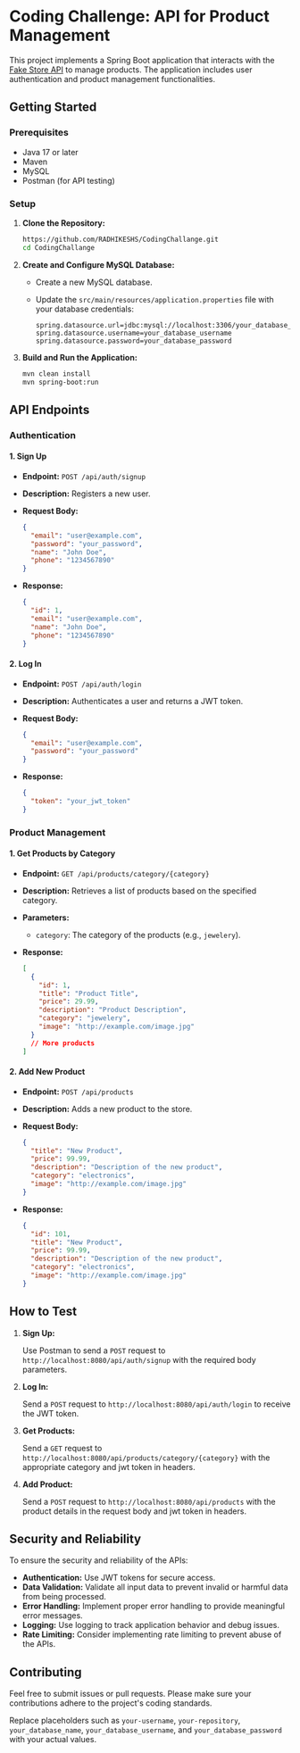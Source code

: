 # Coding Challenge: API for Product Management

This project implements a Spring Boot application that interacts with the [Fake Store API](https://fakestoreapi.com/) to manage products. The application includes user authentication and product management functionalities.

## Getting Started

### Prerequisites

- Java 17 or later
- Maven
- MySQL
- Postman (for API testing)

### Setup

1. **Clone the Repository:**

    ```bash
    https://github.com/RADHIKESHS/CodingChallange.git
    cd CodingChallange
    ```

2. **Create and Configure MySQL Database:**

    - Create a new MySQL database.
    - Update the `src/main/resources/application.properties` file with your database credentials:

      ```properties
      spring.datasource.url=jdbc:mysql://localhost:3306/your_database_name
      spring.datasource.username=your_database_username
      spring.datasource.password=your_database_password
      ```

3. **Build and Run the Application:**

    ```bash
    mvn clean install
    mvn spring-boot:run
    ```

## API Endpoints

### Authentication

#### 1. Sign Up

- **Endpoint:** `POST /api/auth/signup`
- **Description:** Registers a new user.
- **Request Body:**

    ```json
    {
      "email": "user@example.com",
      "password": "your_password",
      "name": "John Doe",
      "phone": "1234567890"
    }
    ```

- **Response:**

    ```json
    {
      "id": 1,
      "email": "user@example.com",
      "name": "John Doe",
      "phone": "1234567890"
    }
    ```

#### 2. Log In

- **Endpoint:** `POST /api/auth/login`
- **Description:** Authenticates a user and returns a JWT token.
- **Request Body:**

    ```json
    {
      "email": "user@example.com",
      "password": "your_password"
    }
    ```

- **Response:**

    ```json
    {
      "token": "your_jwt_token"
    }
    ```

### Product Management

#### 1. Get Products by Category

- **Endpoint:** `GET /api/products/category/{category}`
- **Description:** Retrieves a list of products based on the specified category.
- **Parameters:**
  - `category`: The category of the products (e.g., `jewelery`).
- **Response:**

    ```json
    [
      {
        "id": 1,
        "title": "Product Title",
        "price": 29.99,
        "description": "Product Description",
        "category": "jewelery",
        "image": "http://example.com/image.jpg"
      }
      // More products
    ]
    ```

#### 2. Add New Product

- **Endpoint:** `POST /api/products`
- **Description:** Adds a new product to the store.
- **Request Body:**

    ```json
    {
      "title": "New Product",
      "price": 99.99,
      "description": "Description of the new product",
      "category": "electronics",
      "image": "http://example.com/image.jpg"
    }
    ```

- **Response:**

    ```json
    {
      "id": 101,
      "title": "New Product",
      "price": 99.99,
      "description": "Description of the new product",
      "category": "electronics",
      "image": "http://example.com/image.jpg"
    }
    ```

## How to Test

1. **Sign Up:**

    Use Postman to send a `POST` request to `http://localhost:8080/api/auth/signup` with the required body parameters.

2. **Log In:**

    Send a `POST` request to `http://localhost:8080/api/auth/login` to receive the JWT token.

3. **Get Products:**

    Send a `GET` request to `http://localhost:8080/api/products/category/{category}` with the appropriate category and jwt token in headers.

4. **Add Product:**

    Send a `POST` request to `http://localhost:8080/api/products` with the product details in the request body and jwt token in headers.

## Security and Reliability

To ensure the security and reliability of the APIs:

- **Authentication:** Use JWT tokens for secure access.
- **Data Validation:** Validate all input data to prevent invalid or harmful data from being processed.
- **Error Handling:** Implement proper error handling to provide meaningful error messages.
- **Logging:** Use logging to track application behavior and debug issues.
- **Rate Limiting:** Consider implementing rate limiting to prevent abuse of the APIs.

## Contributing

Feel free to submit issues or pull requests. Please make sure your contributions adhere to the project's coding standards.

Replace placeholders such as `your-username`, `your-repository`, `your_database_name`, `your_database_username`, and `your_database_password` with your actual values.
